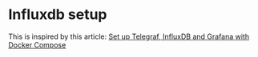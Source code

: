 # Influxdb setup

This is inspired by this article: [Set up Telegraf, InfluxDB and Grafana with Docker Compose](https://sweetcode.io/set-up-telegraf-influxdb-and-grafana-with-docker-compose/)

